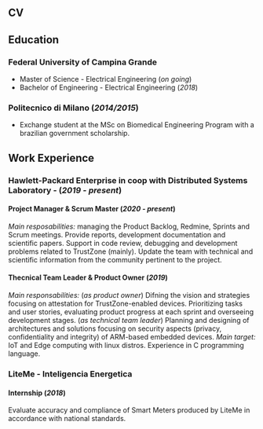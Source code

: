 ## CV

## Education
### Federal University of Campina Grande
- Master of Science - Electrical Engineering (_on going_)
- Bachelor of Engineering - Electrical Engineering (_2018_)

### Politecnico di Milano (_2014/2015_)
- Exchange student at the MSc on Biomedical Engineering Program with a brazilian government scholarship.

## Work Experience
### Hawlett-Packard Enterprise in coop with Distributed Systems Laboratory - (_2019 - present_)
#### Project Manager & Scrum Master (_2020 - present_)
*Main resposabilities:* managing the Product Backlog, Redmine, Sprints and Scrum meetings. Provide reports, development documentation and scientific papers. Support in code review, debugging and development problems related to TrustZone (mainly). Update the team with technical and scientific information from the community pertinent to the project.

#### Thecnical Team Leader & Product Owner (_2019_)

*Main responsabilities:* (_as product owner_) Difning the vision and strategies focusing on attestation for TrustZone-enabled devices. Prioritizing tasks and user stories, evaluating product progress at each sprint and overseeing development stages. (_as technical team leader_) Planning and designing of architectures and solutions focusing on security aspects (privacy, confidentiality and integrity) of ARM-based embedded devices. 
*Main target:* IoT and Edge computing with linux distros. 
Experience in C programming language.

### LiteMe - Inteligencia Energetica

#### Internship (_2018_)
Evaluate accuracy and compliance of Smart Meters produced by LiteMe in accordance with national standards.
